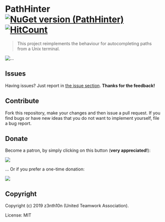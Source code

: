 # PathHinter  [![NuGet version (PathHinter)](https://img.shields.io/nuget/v/PathHinter.svg?style=flat-square)](https://www.nuget.org/packages/PathHinter/) [![HitCount](http://hits.dwyl.io/uta-org/PathHinter.svg)](http://hits.dwyl.io/uta-org/PathHinter)

> This project reimplements the behaviour for autocompleting paths from 
a Unix terminal.

![...](https://i.imgur.com/1kZxsxU.gif)

## Issues

Having issues? Just report in [the issue section](/issues). **Thanks for the feedback!**

## Contribute

Fork this repository, make your changes and then issue a pull request. 
If you find bugs or have new ideas that you do not want to implement yourself, file a bug report.

## Donate

Become a patron, by simply clicking on this button (**very 
appreciated!**):

[![](https://c5.patreon.com/external/logo/become_a_patron_button.png)](https://www.patreon.com/z3nth10n)

... Or if you prefer a one-time donation:

[![](https://www.paypalobjects.com/en_US/i/btn/btn_donateCC_LG.gif)](https://paypal.me/z3nth10n)

## Copyright

Copyright (c) 2019 z3nth10n (United Teamwork Association).

License: MIT
